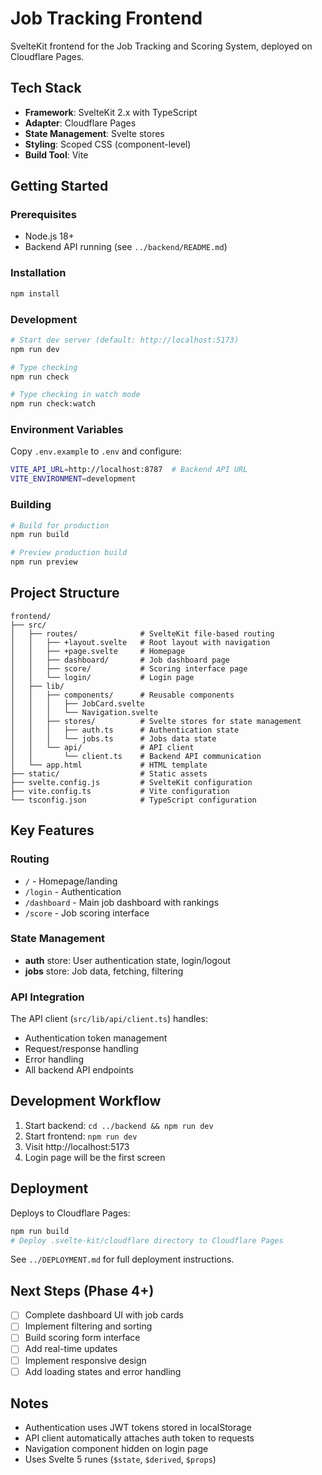 # Job Tracking Frontend

SvelteKit frontend for the Job Tracking and Scoring System, deployed on Cloudflare Pages.

## Tech Stack

- **Framework**: SvelteKit 2.x with TypeScript
- **Adapter**: Cloudflare Pages
- **State Management**: Svelte stores
- **Styling**: Scoped CSS (component-level)
- **Build Tool**: Vite

## Getting Started

### Prerequisites

- Node.js 18+
- Backend API running (see `../backend/README.md`)

### Installation

```bash
npm install
```

### Development

```bash
# Start dev server (default: http://localhost:5173)
npm run dev

# Type checking
npm run check

# Type checking in watch mode
npm run check:watch
```

### Environment Variables

Copy `.env.example` to `.env` and configure:

```bash
VITE_API_URL=http://localhost:8787  # Backend API URL
VITE_ENVIRONMENT=development
```

### Building

```bash
# Build for production
npm run build

# Preview production build
npm run preview
```

## Project Structure

```
frontend/
├── src/
│   ├── routes/              # SvelteKit file-based routing
│   │   ├── +layout.svelte   # Root layout with navigation
│   │   ├── +page.svelte     # Homepage
│   │   ├── dashboard/       # Job dashboard page
│   │   ├── score/           # Scoring interface page
│   │   └── login/           # Login page
│   ├── lib/
│   │   ├── components/      # Reusable components
│   │   │   ├── JobCard.svelte
│   │   │   └── Navigation.svelte
│   │   ├── stores/          # Svelte stores for state management
│   │   │   ├── auth.ts      # Authentication state
│   │   │   └── jobs.ts      # Jobs data state
│   │   └── api/             # API client
│   │       └── client.ts    # Backend API communication
│   └── app.html             # HTML template
├── static/                  # Static assets
├── svelte.config.js         # SvelteKit configuration
├── vite.config.ts           # Vite configuration
└── tsconfig.json            # TypeScript configuration
```

## Key Features

### Routing

- `/` - Homepage/landing
- `/login` - Authentication
- `/dashboard` - Main job dashboard with rankings
- `/score` - Job scoring interface

### State Management

- **auth** store: User authentication state, login/logout
- **jobs** store: Job data, fetching, filtering

### API Integration

The API client (`src/lib/api/client.ts`) handles:
- Authentication token management
- Request/response handling
- Error handling
- All backend API endpoints

## Development Workflow

1. Start backend: `cd ../backend && npm run dev`
2. Start frontend: `npm run dev`
3. Visit http://localhost:5173
4. Login page will be the first screen

## Deployment

Deploys to Cloudflare Pages:

```bash
npm run build
# Deploy .svelte-kit/cloudflare directory to Cloudflare Pages
```

See `../DEPLOYMENT.md` for full deployment instructions.

## Next Steps (Phase 4+)

- [ ] Complete dashboard UI with job cards
- [ ] Implement filtering and sorting
- [ ] Build scoring form interface
- [ ] Add real-time updates
- [ ] Implement responsive design
- [ ] Add loading states and error handling

## Notes

- Authentication uses JWT tokens stored in localStorage
- API client automatically attaches auth token to requests
- Navigation component hidden on login page
- Uses Svelte 5 runes (`$state`, `$derived`, `$props`)
